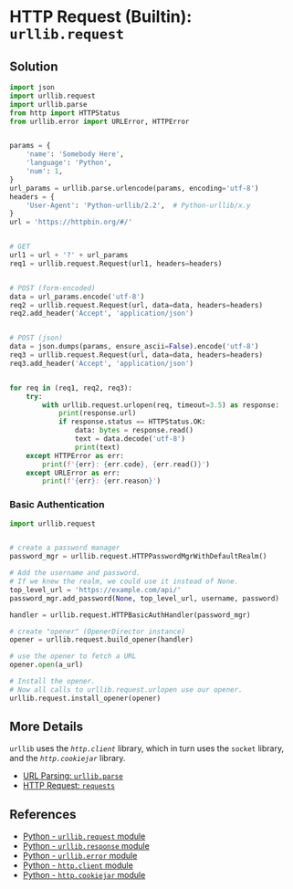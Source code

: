 # HTTP Request (Builtin): `urllib.request`

## Solution

```python
import json
import urllib.request
import urllib.parse
from http import HTTPStatus
from urllib.error import URLError, HTTPError


params = {
    'name': 'Somebody Here',
    'language': 'Python',
    'num': 1,
}
url_params = urllib.parse.urlencode(params, encoding='utf-8')
headers = {
    'User-Agent': 'Python-urllib/2.2',  # Python-urllib/x.y
}
url = 'https://httpbin.org/#/'


# GET
url1 = url + '?' + url_params
req1 = urllib.request.Request(url1, headers=headers)


# POST (form-encoded)
data = url_params.encode('utf-8')
req2 = urllib.request.Request(url, data=data, headers=headers)
req2.add_header('Accept', 'application/json')


# POST (json)
data = json.dumps(params, ensure_ascii=False).encode('utf-8')
req3 = urllib.request.Request(url, data=data, headers=headers)
req3.add_header('Accept', 'application/json')


for req in (req1, req2, req3):
    try:
        with urllib.request.urlopen(req, timeout=3.5) as response:
            print(response.url)
            if response.status == HTTPStatus.OK:
                data: bytes = response.read()
                text = data.decode('utf-8')
                print(text)
    except HTTPError as err:
        print(f'{err}: {err.code}, {err.read()}')
    except URLError as err:
        print(f'{err}: {err.reason}')
```

### Basic Authentication

```python
import urllib.request


# create a password manager
password_mgr = urllib.request.HTTPPasswordMgrWithDefaultRealm()

# Add the username and password.
# If we knew the realm, we could use it instead of None.
top_level_url = 'https://example.com/api/'
password_mgr.add_password(None, top_level_url, username, password)

handler = urllib.request.HTTPBasicAuthHandler(password_mgr)

# create "opener" (OpenerDirector instance)
opener = urllib.request.build_opener(handler)

# use the opener to fetch a URL
opener.open(a_url)

# Install the opener.
# Now all calls to urllib.request.urlopen use our opener.
urllib.request.install_opener(opener)
```

## More Details

`urllib` uses the *`http.client`* library, which in turn uses the `socket` library,
and the *`http.cookiejar`* library.

- [URL Parsing: `urllib.parse`](https://leven-cn.github.io/python-cookbook/recipes/web/url_parse)
- [HTTP Request: `requests`](https://requests.readthedocs.io/en/latest/)

## References

- [Python - `urllib.request` module](https://docs.python.org/3/library/urllib.request.html)
- [Python - `urllib.response` module](https://docs.python.org/3/library/urllib.response.html)
- [Python - `urllib.error` module](https://docs.python.org/3/library/urllib.error.html)
- [Python - `http.client` module](https://docs.python.org/3/library/http.client.html)
- [Python - `http.cookiejar` module](https://docs.python.org/3/library/http.cookiejar.html)
